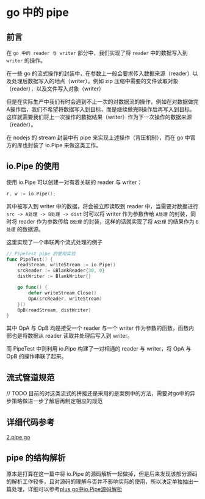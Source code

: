 # go 中的 pipe
## 前言
在 `go 中的 reader 与 writer` 部分中，我们实现了将 `reader` 中的数据写入到 `writer` 的操作。

在一些 go 的流式操作的封装中，在参数上一般会要求传入数据来源（reader）以及处理后数据写入的地点（writer）。例如 zip 压缩中需要的文件读取对象（reader），以及文件写入对象（writer）

但是在实际生产中我们有时会遇到不止一次的对数据流的操作，例如在对数据做完A操作后，我们不希望将数据写入到目标，而是继续做完B操作后再写入到目标。这样就需要我们将上一次操作的数据结果（writer）作为下一次操作的数据来源（reader）。

在 nodejs 的 stream 封装中有 pipe 来实现上述操作（背压机制），而在 go 中官方的库也封装了 io.Pipe 来做这类工作。

## io.Pipe 的使用
使用 io.Pipe 可以创建一对有着关联的 reader 与 writer：  

```go
r, w := io.Pipe();
```

其中被写入到 writer 中的数据，将会被立即读取到 reader 中，当需要对数据进行 `src -> A处理 -> B处理 -> dist` 时可以将 writer 作为参数传给 `A处理` 的封装，同时将 reader 作为参数传给 `B处理` 的封装，这样的话就实现了将 `A处理` 的结果作为 `B处理` 的数据源。

这里实现了一个串联两个流式处理的例子

```go
// PipeTest pipe 的使用实验
func PipeTest() {
	readStream, writeStream := io.Pipe()
	srcReader := &BlankReader{30, 0}
	distWriter := BlankWriter{}

	go func() {
		defer writeStream.Close()
		OpA(srcReader, writeStream)
	}()
	OpB(readStream, distWriter)
}
```

其中 OpA 与 OpB 均是接受一个 reader 与一个 writer 作为参数的函数，函数内部也是将数据从 reader 读取并处理后写入到 writer。

而 PipeTest 中则利用 io.Pipe 构建了一对相通的 reader 与 writer，将 OpA 与 OpB 的操作串联了起来。

## 流式管道规范
// TODO 目前的对这类流式的拼接还是采用的是案例中的方法，需要对go中的异步策略做进一步了解后再制定相应的规范

## 详细代码参考
[2.pipe.go](/src/exs/2.pipe.go)

## pipe 的结构解析
原本是打算在这一篇中将 io.Pipe 的源码解析一起做掉，但是后来发现该部分源码的解析工作较多，且对源码的理解与否并不影响实际的使用，所以决定单独抽出一篇处理，详细可以参考[plus go中io.Pipe源码解析](/docs/plus.pipe_detail.md)

